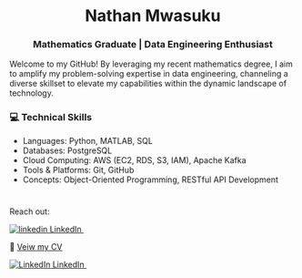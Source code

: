 <center>

# Nathan Mwasuku
### Mathematics Graduate | Data Engineering Enthusiast
</center>

Welcome to my GitHub! By leveraging my recent mathematics degree, I aim to amplify my problem-solving expertise in data engineering, channeling a diverse skillset to elevate my capabilities within the dynamic landscape of technology.

### 💻 Technical Skills 

- Languages: Python, MATLAB, SQL
- Databases: PostgreSQL
- Cloud Computing: AWS (EC2, RDS, S3, IAM), Apache Kafka
- Tools & Platforms: Git, GitHub
- Concepts: Object-Oriented Programming, RESTful API Development

#

Reach out:

 <p>
  <a href="https://www.linkedin.com/in/nathan-mw/" rel="nofollow noreferrer">
    <img src="https://i.stack.imgur.com/gVE0j.png" alt="linkedin"> LinkedIn
  </a> &nbsp; 
 </p>


📄 [Veiw my CV](https://github.com/Not-a-hackerr/portfolio/blob/main/Nathan%20N%20Mwasuku%20CV.pdf)



<!DOCTYPE html>
<html lang="en">
<head>
    <meta charset="UTF-8">
    <meta name="viewport" content="width=device-width, initial-scale=1.0">
    <title>Your Portfolio</title>
</head>
<body>

<!-- LinkedIn Link -->
<p>
    <a href="https://www.linkedin.com/in/nathan-mw/" rel="nofollow noreferrer">
        <img src="https://i.stack.imgur.com/gVE0j.png" alt="LinkedIn"> LinkedIn
    </a> &nbsp;
</p>

<!-- CV Embed -->
<iframe src="https://docs.google.com/gview?url=https://github.com/Not-a-hackerr/portfolio/raw/main/Nathan%20N%20Mwasuku%20CV.pdf&embedded=true" style="width:100%; height:
